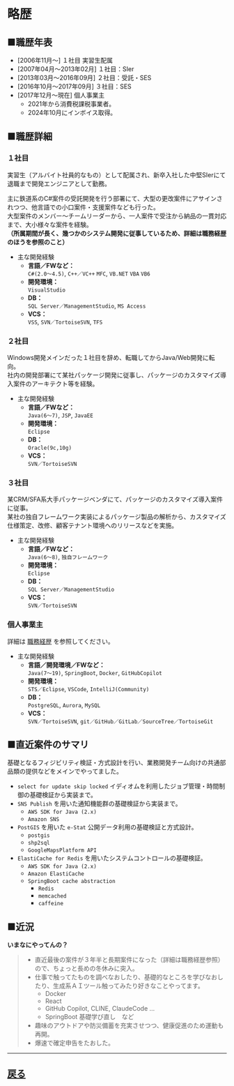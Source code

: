 # 略歴

## ■職歴年表

- [2006年11月～] １社目 実習生配属
- [2007年04月～2013年02月] １社目：SIer
- [2013年03月～2016年09月] ２社目：受託・SES
- [2016年10月～2017年09月] ３社目：SES
- [2017年12月～現在] 個人事業主
  - 2021年から消費税課税事業者。
  - 2024年10月にインボイス取得。

## ■職歴詳細

### １社目

実習生（アルバイト社員的なもの）として配属され、新卒入社した中堅SIerにて退職まで開発エンジニアとして勤務。

主に鉄道系のC#案件の受託開発を行う部署にて、大型の更改案件にアサインされつつ、他言語での小口案件・支援案件なども行った。  
大型案件のメンバー～チームリーダーから、一人案件で受注から納品の一貫対応まで、大小様々な案件を経験。  
**（所属期間が長く、幾つかのシステム開発に従事しているため、詳細は職務経歴のほうを参照のこと）**

- 主な開発経験
  - **言語／FWなど：**  
  `C#(2.0～4.5)`, `C++／VC++` `MFC`, `VB.NET` `VBA` `VB6`
  - **開発環境：**  
  `VisualStudio`
  - **DB：**  
  `SQL Server／ManagementStudio`, `MS Access`
  - **VCS：**  
  `VSS`, `SVN／TortoiseSVN`, `TFS`

### ２社目

Windows開発メインだった１社目を辞め、転職してからJava/Web開発に転向。  
社内の開発部署にて某社パッケージ開発に従事し、パッケージのカスタマイズ導入案件のアーキテクト等を経験。

- 主な開発経験
  - **言語／FWなど：**  
  `Java(6～7)`, `JSP`, `JavaEE`
  - **開発環境：**  
  `Eclipse`
  - **DB：**  
  `Oracle(9c,10g)`
  - **VCS：**  
  `SVN／TortoiseSVN`

### ３社目

某CRM/SFA系大手パッケージベンダにて、パッケージのカスタマイズ導入案件に従事。  
某社の独自フレームワーク実装によるパッケージ製品の解析から、カスタマイズ仕様策定、改修、顧客テナント環境へのリリースなどを実施。

- 主な開発経験
  - **言語／FWなど：**  
  `Java(6～8)`, `独自フレームワーク`
  - **開発環境：**  
  `Eclipse`
  - **DB：**  
  `SQL Server／ManagementStudio`
  - **VCS：**  
  `SVN／TortoiseSVN`

### 個人事業主

詳細は [職務経歴](business.md) を参照してください。

- 主な開発経験
  - **言語／開発環境／FWなど：**  
  `Java(7～19)`, `SpringBoot`, `Docker`, `GitHubCopilot`
  - **開発環境：**  
  `STS／Eclipse`, `VSCode`, `IntelliJ(Community)`
  - **DB：**  
  `PostgreSQL`, `Aurora`, `MySQL`
  - **VCS：**  
  `SVN／TortoiseSVN`, `git／GitHub／GitLab／SourceTree／TortoiseGit`

## ■直近案件のサマリ

基礎となるフィジビリティ検証・方式設計を行い、業務開発チーム向けの共通部品類の提供などをメインでやってました。

- `select for update skip locked` イディオムを利用したジョブ管理・時間制御の基礎検証から実装まで。
- `SNS Publish` を用いた通知機能群の基礎検証から実装まで。
  - `AWS SDK for Java (2.x)`
  - `Amazon SNS`
- `PostGIS` を用いた `e-Stat` 公開データ利用の基礎検証と方式設計。
  - `postgis`
  - `shp2sql`
  - `GoogleMapsPlatform API`
- `ElastiCache for Redis` を用いたシステムコントロールの基礎検証。
  - `AWS SDK for Java (2.x)`
  - `Amazon ElastiCache`
  - `SpringBoot cache abstraction`
    - `Redis`
    - `memcached`
    - `caffeine`

## ■近況

**いまなにやってんの？**

> - 直近最後の案件が３年半と長期案件になった（詳細は職務経歴参照）ので、ちょっと長めの冬休みに突入。
> - 仕事で触ってたものを調べなおしたり、基礎的なところを学びなおしたり、生成系ＡＩツール触ってみたり好きなことやってます。
>   - Docker
>   - React
>   - GitHub Copilot, CLINE, ClaudeCode ...
>   - SpringBoot 基礎学び直し　など
> - 趣味のアウトドアや防災備蓄を充実させつつ、健康促進のため運動も再開。
> - 爆速で確定申告をたおした。

-------------------

## [戻る](index.md)
